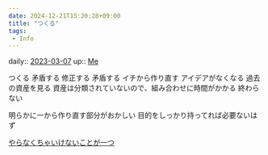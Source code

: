 ```yaml
---
date: 2024-12-21T15:20:28+09:00
title: "つくる"
tags:
 - Info
---
```


daily:: [2023-03-07](/Daily_Note/2023-03-07.md)
up:: [Me](Bar/Novel/Chaos/Me.md)

つくる
矛盾する
修正する
矛盾する
イチから作り直す
アイデアがなくなる
過去の資産を見る
資産は分類されていないので、組み合わせに時間がかかる
終わらない

明らかに一から作り直す部分がおかしい
目的をしっかり持ってれば必要ないはず

[やらなくちゃいけないことが一つ](Info/やらなくちゃいけないことが一つ.md)